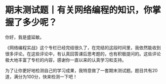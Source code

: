 # 期末测试题丨有关网络编程的知识，你掌握了多少呢？


你好，我是盛延敏。

《网络编程实战》这个专栏已经完结很久了，在完结的这段时间里，我依然能收到很多评论。在这些评论中，有认真回答课后思考题的，也有积极提问的。这些评论极大地丰富了专栏的内容，感谢你一直以来的认真学习和支持。

为了让你更好地检测自己的学习成果，我特意做了一套期末测试题。题目共有20道，满分为100分，快来检测一下吧！

[<img src="https://static001.geekbang.org/resource/image/28/a4/28d1be62669b4f3cc01c36466bf811a4.png" alt="">](http://time.geekbang.org/quiz/intro?act_id=149&amp;exam_id=331)
